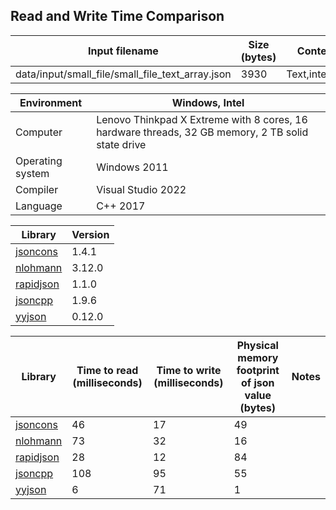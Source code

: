 
## Read and Write Time Comparison


Input filename|Size (bytes)|Content
---|---|---
data/input/small_file/small_file_text_array.json|3930|Text,integers

Environment|Windows, Intel
---|---
Computer|Lenovo Thinkpad X Extreme with 8 cores, 16 hardware threads, 32 GB memory, 2 TB solid state drive
Operating system|Windows 2011
Compiler|Visual Studio 2022
Language|C++ 2017

Library|Version
---|---
[jsoncons](https://github.com/danielaparker/jsoncons)|1.4.1
[nlohmann](https://github.com/nlohmann/json)|3.12.0
[rapidjson](https://github.com/miloyip/rapidjson)|1.1.0
[jsoncpp](https://github.com/open-source-parsers/jsoncpp)|1.9.6
[yyjson](https://github.com/ibireme/yyjson)|0.12.0

Library|Time to read (milliseconds)|Time to write (milliseconds)|Physical memory footprint of json value (bytes)|Notes
---|---|---|---|---
[jsoncons](https://github.com/danielaparker/jsoncons)|46|17|49|
[nlohmann](https://github.com/nlohmann/json)|73|32|16|
[rapidjson](https://github.com/miloyip/rapidjson)|28|12|84|
[jsoncpp](https://github.com/open-source-parsers/jsoncpp)|108|95|55|
[yyjson](https://github.com/ibireme/yyjson)|6|71|1|

